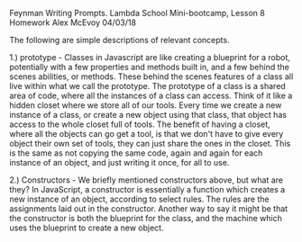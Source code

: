 Feynman Writing Prompts.
Lambda School Mini-bootcamp, Lesson 8 Homework
Alex McEvoy
04/03/18


The following are simple descriptions of relevant concepts.

1.) prototype - Classes in Javascript are like creating a blueprint for a robot, potentially with a few properties and methods built in, and a few behind the scenes abilities, or methods. These behind the scenes features of a class all live within what we call the prototype. The prototype of a class is a shared area of code, where all the instances of a class can access. Think of it like a hidden closet where we store all of our tools. Every time we create a new instance of a class, or create a new object using that class, that object has access to the whole closet full of tools. The benefit of having a closet, where all the objects can go get a tool, is that we don't have to give every object their own set of tools, they can just share the ones in the closet. This is the same as not copying the same code, again and again for each instance of an object, and just writing it once, for all to use.

2.) Constructors - We briefly mentioned constructors above, but what are they? In JavaScript, a constructor is essentially a function which creates a new instance of an object, according to select rules. The rules are the assignments laid out in the constructor. Another way to say it might be that the constructor is both the blueprint for the class, and the machine which uses the blueprint to create a new object. 

